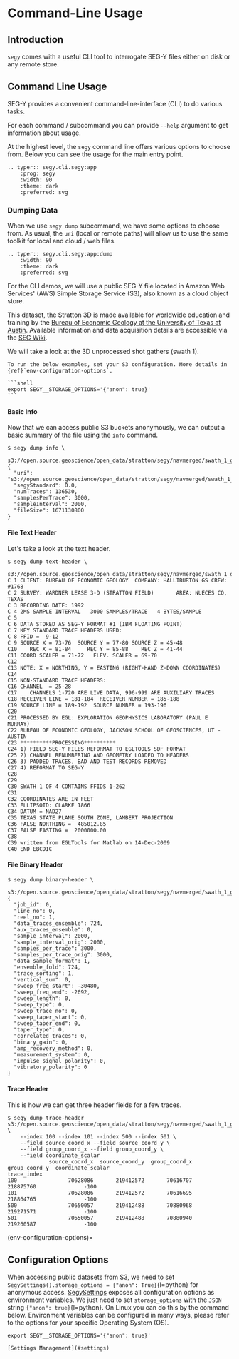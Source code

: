 # Command-Line Usage

## Introduction

`segy` comes with a useful CLI tool to interrogate SEG-Y files either on disk
or any remote store.

## Command Line Usage

SEG-Y provides a convenient command-line-interface (CLI) to do
various tasks.

For each command / subcommand you can provide `--help` argument to
get information about usage.

At the highest level, the `segy` command line offers various options
to choose from. Below you can see the usage for the main entry point.

```{eval-rst}
.. typer:: segy.cli.segy:app
    :prog: segy
    :width: 90
    :theme: dark
    :preferred: svg
```

### Dumping Data

When we use `segy dump` subcommand, we have some options to choose from.
As usual, the `uri` (local or remote paths) will allow us to use the same
toolkit for local and cloud / web files.

```{eval-rst}
.. typer:: segy.cli.segy:app:dump
    :width: 90
    :theme: dark
    :preferred: svg
```

For the CLI demos, we will use a public SEG-Y file located in Amazon Web
Services' (AWS) Simple Storage Service (S3), also known as a cloud object
store.

This dataset, the Stratton 3D is made available for worldwide education and training
by the [Bureau of Economic Geology at the University of Texas at Austin][beg].
Available information and data acquisition details are accessible via the
[SEG Wiki][seg wiki].

[seg wiki]: https://wiki.seg.org/wiki/Parihaka-3D
[beg]: https://www.beg.utexas.edu

We will take a look at the 3D unprocessed shot gathers (swath 1).

````{note}
To run the below examples, set your S3 configuration. More details in
{ref}`env-configuration-options`.

```shell
export SEGY__STORAGE_OPTIONS='{"anon": true}'
```

````

#### Basic Info

Now that we can access public S3 buckets anonymously, we can output a basic
summary of the file using the `info` command.

```console
$ segy dump info \
    s3://open.source.geoscience/open_data/stratton/segy/navmerged/swath_1_geometry.sgy
{
  "uri": "s3://open.source.geoscience/open_data/stratton/segy/navmerged/swath_1_geometry.sgy",
  "segyStandard": 0.0,
  "numTraces": 136530,
  "samplesPerTrace": 3000,
  "sampleInterval": 2000,
  "fileSize": 1671130800
}
```

#### File Text Header

Let's take a look at the text header.

```console
$ segy dump text-header \
    s3://open.source.geoscience/open_data/stratton/segy/navmerged/swath_1_geometry.sgy
C 1 CLIENT: BUREAU OF ECONOMIC GEOLOGY  COMPANY: HALLIBURTON GS CREW: #1768
C 2 SURVEY: WARDNER LEASE 3-D (STRATTON FIELD)       AREA: NUECES CO, TEXAS
C 3 RECORDING DATE: 1992
C 4 2MS SAMPLE INTERVAL   3000 SAMPLES/TRACE   4 BYTES/SAMPLE
C 5
C 6 DATA STORED AS SEG-Y FORMAT #1 (IBM FLOATING POINT)
C 7 KEY STANDARD TRACE HEADERS USED:
C 8 FFID =  9-12
C 9 SOURCE X = 73-76  SOURCE Y = 77-80 SOURCE Z = 45-48
C10    REC X = 81-84     REC Y = 85-88    REC Z = 41-44
C11 COORD SCALER = 71-72   ELEV. SCALER = 69-70
C12
C13 NOTE: X = NORTHING, Y = EASTING (RIGHT-HAND Z-DOWN COORDINATES)
C14
C15 NON-STANDARD TRACE HEADERS:
C16 CHANNEL  = 25-28
C17    CHANNELS 1-720 ARE LIVE DATA, 996-999 ARE AUXILIARY TRACES
C18 RECEIVER LINE = 181-184  RECEIVER NUMBER = 185-188
C19 SOURCE LINE = 189-192  SOURCE NUMBER = 193-196
C20
C21 PROCESSED BY EGL: EXPLORATION GEOPHYSICS LABORATORY (PAUL E MURRAY)
C22 BUREAU OF ECONOMIC GEOLOGY, JACKSON SCHOOL OF GEOSCIENCES, UT - AUSTIN
C23 **********PROCESSING**********
C24 1) FIELD SEG-Y FILES REFORMAT TO EGLTOOLS SDF FORMAT
C25 2) CHANNEL RENUMBERING AND GEOMETRY LOADED TO HEADERS
C26 3) PADDED TRACES, BAD AND TEST RECORDS REMOVED
C27 4) REFORMAT TO SEG-Y
C28
C29
C30 SWATH 1 OF 4 CONTAINS FFIDS 1-262
C31
C32 COORDINATES ARE IN FEET
C33 ELLIPSOID: CLARKE 1866
C34 DATUM = NAD27
C35 TEXAS STATE PLANE SOUTH ZONE, LAMBERT PROJECTION
C36 FALSE NORTHING =  485012.85
C37 FALSE EASTING =  2000000.00
C38
C39 written from EGLTools for Matlab on 14-Dec-2009
C40 END EBCDIC
```

#### File Binary Header

```console
$ segy dump binary-header \
    s3://open.source.geoscience/open_data/stratton/segy/navmerged/swath_1_geometry.sgy
{
  "job_id": 0,
  "line_no": 0,
  "reel_no": 1,
  "data_traces_ensemble": 724,
  "aux_traces_ensemble": 0,
  "sample_interval": 2000,
  "sample_interval_orig": 2000,
  "samples_per_trace": 3000,
  "samples_per_trace_orig": 3000,
  "data_sample_format": 1,
  "ensemble_fold": 724,
  "trace_sorting": 1,
  "vertical_sum": 0,
  "sweep_freq_start": -30480,
  "sweep_freq_end": -2692,
  "sweep_length": 0,
  "sweep_type": 0,
  "sweep_trace_no": 0,
  "sweep_taper_start": 0,
  "sweep_taper_end": 0,
  "taper_type": 0,
  "correlated_traces": 0,
  "binary_gain": 0,
  "amp_recovery_method": 0,
  "measurement_system": 0,
  "impulse_signal_polarity": 0,
  "vibratory_polarity": 0
}
```

#### Trace Header

This is how we can get three header fields for a few traces.

```console
$ segy dump trace-header s3://open.source.geoscience/open_data/stratton/segy/navmerged/swath_1_geometry.sgy \
    --index 100 --index 101 --index 500 --index 501 \
    --field source_coord_x --field source_coord_y \
    --field group_coord_x --field group_coord_y \
    --field coordinate_scalar
             source_coord_x  source_coord_y  group_coord_x  group_coord_y  coordinate_scalar
trace_index
100                70628086       219412572       70616707      218875760               -100
101                70628086       219412572       70616695      218864765               -100
500                70650057       219412488       70880968      219271571               -100
501                70650057       219412488       70880940      219260587               -100
```

(env-configuration-options)=

## Configuration Options

When accessing public datasets from S3, we need to set
`SegySettings().storage_options = {"anon": True}`{l=python} for anonymous
access. [SegySettings](#SegySettings) exposes all configuration options
as environment variables. We just need to set `storage_options` with the `JSON`
string `{"anon": true}`{l=python}. On Linux you can do this by the command below.
Environment variables can be configured in many ways, please refer to the options
for your specific Operating System (OS).

```shell
export SEGY__STORAGE_OPTIONS='{"anon": true}'
```

```{seealso}
[Settings Management](#settings)
```
